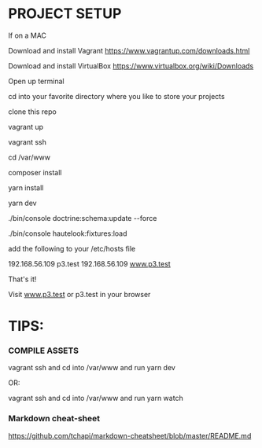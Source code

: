 # PROJECT SETUP

If on a MAC 

Download and install Vagrant https://www.vagrantup.com/downloads.html

Download and install VirtualBox https://www.virtualbox.org/wiki/Downloads

Open up terminal

cd into your favorite directory where you like to store your projects 

clone this repo

vagrant up

vagrant ssh

cd /var/www

composer install

yarn install

yarn dev

./bin/console doctrine:schema:update --force

./bin/console hautelook:fixtures:load

add the following to your /etc/hosts file

192.168.56.109 p3.test
192.168.56.109 www.p3.test

That's it!

Visit www.p3.test or p3.test in your browser



# TIPS:


### COMPILE ASSETS


vagrant ssh and cd into /var/www and run yarn dev

OR:

vagrant ssh and cd into /var/www and run yarn watch

### Markdown cheat-sheet 

https://github.com/tchapi/markdown-cheatsheet/blob/master/README.md
